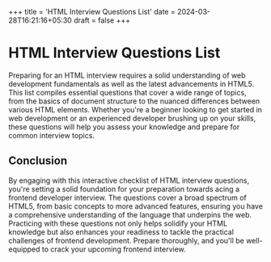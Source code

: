 +++
title = 'HTML Interview Questions List'
date = 2024-03-28T16:21:16+05:30
draft = false
+++

# HTML Interview Questions List

<p>Preparing for an HTML interview requires a solid understanding of web development fundamentals as well as the latest advancements in HTML5. This list compiles essential questions that cover a wide range of topics, from the basics of document structure to the nuanced differences between various HTML elements. Whether you're a beginner looking to get started in web development or an experienced developer brushing up on your skills, these questions will help you assess your knowledge and prepare for common interview topics.</p>
<ul id="questionsList">
</ul>

<style>

ul#questionsList {
    list-style-type: decimal;
    padding: 0;
}

ul#questionsList li {
   margin-bottom: 10px;
    border: 1px solid #e5e5e5;
    padding: 7px 10px;
    border-radius: 5px;
}

ul#questionsList li:hover {
    border-color: #007bff;
    background-color: #f8f9fa;
    cursor: pointer;
}

ul#questionsList label {
    cursor: pointer;
}

ul#questionsList input[type="checkbox"] {
    margin-right: 8px;
    height: 16px;
    width: 16px;
    position: relative;
    top: 2px;
}



</style>

<script >
    document.addEventListener('DOMContentLoaded', function () {
    const questions = [
        "Is `DOCTYPE` mandatory in HTML5?",
        "What is the difference between `inline` and `block-level` elements in HTML?",
        "What are the new features added in HTML5?",
        "What are new input type attributes added in HTML5?",
        "How can you select a single radio input at a time?",
        "What is the use of the `alt` attribute in the HTML5 image tag?",
        "What is the use of the for attribute in HTML?",
        "What is the purpose of the `<datalist>` element in HTML5?",
        "How do you make a web page's content offline-accessible using HTML5?",
        "What is `SVG`? What is the benefit of it?",
        "What is the purpose of the `autocomplete` attribute in HTML5, and how can it be used?",
        "Describe the functionality of the `placeholder` attribute in HTML5. How does it differ from a value?",
        "What are the new form elements introduced in HTML5?",
        "What is the difference between the `src` and `srcdoc` attributes in the `<iframe>` element?",
        "Explain the use of the `required` attribute in HTML5 forms.",
        "What are the benefits of using `semantic` HTML?",
        "Discuss the role of the `<header>`, `<footer>`, and `<article>` elements in structuring a web document.",
        "What is the significance of the `doctype` in HTML5, and how does it differ from previous HTML versions?",
        "How can the `contenteditable` attribute be used in HTML5?"
    ];

    const listElement = document.getElementById('questionsList');

    questions.forEach((question, index) => {
        const listItem = document.createElement('li');
        const checkbox = document.createElement('input');
        const label = document.createElement('label');

        checkbox.type = 'checkbox';
        checkbox.id = `question-${index}`;
        checkbox.checked = localStorage.getItem(`question-${index}`) === 'true';
        checkbox.addEventListener('change', () => {
            localStorage.setItem(`question-${index}`, checkbox.checked);
        });

        label.htmlFor = `question-${index}`;
        label.textContent = question;

        listItem.appendChild(checkbox);
        listItem.appendChild(label);
        listElement.appendChild(listItem);
    });
});

</script>

## Conclusion

By engaging with this interactive checklist of HTML interview questions, you're setting a solid foundation for your preparation towards acing a frontend developer interview. The questions cover a broad spectrum of HTML5, from basic concepts to more advanced features, ensuring you have a comprehensive understanding of the language that underpins the web. Practicing with these questions not only helps solidify your HTML knowledge but also enhances your readiness to tackle the practical challenges of frontend development. Prepare thoroughly, and you'll be well-equipped to crack your upcoming frontend interview.
